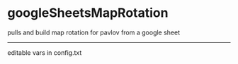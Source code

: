 # googleSheetsMapRotation
pulls and build map rotation for pavlov from a google sheet 

<hr>
editable vars in config.txt <br>

